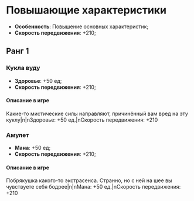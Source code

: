 # Повышающие характеристики

* **Особенность**: Повышение основных характеристик;
* **Скорость передвижения**: +210;

## Ранг 1

### Кукла вуду

* **Здоровье**: +50 ед;
* **Скорость передвижения**: +210;

#### Описание в игре
Какие-то мистические силы направляют, причинённый вам вред на эту куклу|n|nЗдоровье: +50 ед.|nСкорость передвижения: +210

### Амулет

* **Мана**: +50 ед;
* **Скорость передвижения**: +210;

#### Описание в игре
Побрякушка какого-то экстрасенса. Странно, но с ней на шее вы чувствуете себя бодрее|n|nМана: +50 ед.|nСкорость передвижения: +210